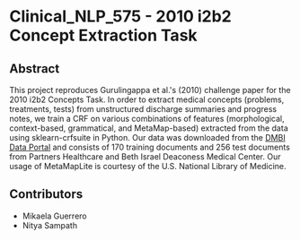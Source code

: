 # Clinical_NLP_575 - 2010 i2b2 Concept Extraction Task

## Abstract
This project reproduces Gurulingappa et al.'s (2010) challenge paper for the 2010 i2b2 Concepts Task. In order to extract medical concepts (problems, treatments, tests) from unstructured discharge summaries and progress notes, we train a CRF on various combinations of features (morphological, context-based, grammatical, and MetaMap-based) extracted from the data using sklearn-crfsuite in Python. Our data was downloaded from the [DMBI Data Portal](https://portal.dbmi.hms.harvard.edu/) and consists of 170 training documents and 256 test documents from Partners Healthcare and Beth Israel Deaconess Medical Center. Our usage of MetaMapLite is courtesy of the U.S. National Library of Medicine.

## Contributors
* Mikaela Guerrero
* Nitya Sampath
